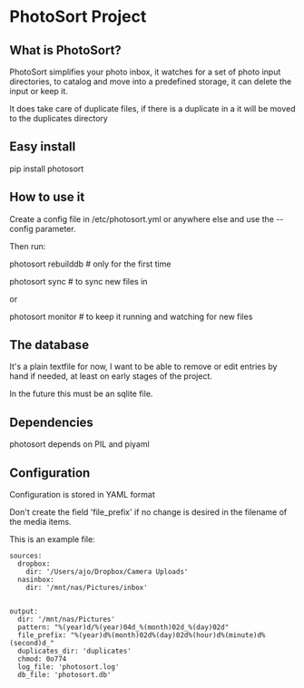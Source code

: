 # PhotoSort Project

## What is PhotoSort?

PhotoSort simplifies your photo inbox, it watches for a set of photo
input directories, to catalog and move into a predefined storage,
it can delete the input or keep it.

It does take care of duplicate files, if there is a duplicate in a
it will be moved to the duplicates directory

## Easy install

pip install photosort

## How to use it

Create a config file in /etc/photosort.yml or anywhere else and use
the --config parameter.

Then run:

photosort rebuilddb  # only for the first time

photosort sync # to sync new files in

or

photosort monitor # to keep it running and watching for new files


## The database

It's a plain textfile for now, I want to be able to remove or edit
entries by hand if needed, at least on early stages of the project.

In the future this must be an sqlite file.

## Dependencies

photosort depends on PIL and piyaml

## Configuration

Configuration is stored in YAML format

Don't create the field 'file_prefix' if no change is desired in the filename 
of the media items.

This is an example file:

```
sources:
  dropbox:
    dir: '/Users/ajo/Dropbox/Camera Uploads'
  nasinbox:
    dir: '/mnt/nas/Pictures/inbox'


output:
  dir: '/mnt/nas/Pictures'
  pattern: "%(year)d/%(year)04d_%(month)02d_%(day)02d"
  file_prefix: "%(year)d%(month)02d%(day)02d%(hour)d%(minute)d%(second)d_"
  duplicates_dir: 'duplicates'
  chmod: 0o774
  log_file: 'photosort.log'
  db_file: 'photosort.db'


```
